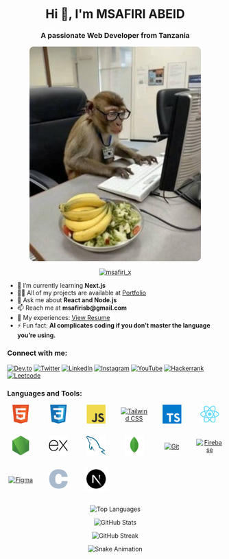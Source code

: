 <h1 align="center">Hi 👋, I'm MSAFIRI ABEID</h1>
<h3 align="center">A passionate Web Developer from Tanzania</h3>

<div align="center">
  <img src="./me.png" alt="MSAFIRI ABEID" width="400" style="border-radius: 10px;">
</div>

<p align="center">
  <a href="https://twitter.com/msafiri_x" target="_blank">
    <img src="https://img.shields.io/twitter/follow/msafiri_x?logo=twitter&style=for-the-badge" alt="msafiri_x">
  </a>
</p>

<ul>
  <li>🌱 I’m currently learning <strong>Next.js</strong></li>
  <li>👨‍💻 All of my projects are available at <a href="https://msafiri-abeid.github.io/my-portifolio/">Portfolio</a></li>
  <li>💬 Ask me about <strong>React and Node.js</strong></li>
  <li>📫 Reach me at <strong>msafirisb@gmail.com</strong></li>
  <li>📄 My experiences: <a href="https://bit.ly/42DxiMf">View Resume</a></li>
  <li>⚡ Fun fact: <strong>AI complicates coding if you don’t master the language you’re using.</strong></li>
</ul>

<h3>Connect with me:</h3>
<p>
  <a href="https://dev.to/traveller29" target="_blank"><img src="https://raw.githubusercontent.com/rahuldkjain/github-profile-readme-generator/master/src/images/icons/Social/devto.svg" alt="Dev.to" height="30" width="40"></a>
  <a href="https://twitter.com/msafiri_x" target="_blank"><img src="https://raw.githubusercontent.com/rahuldkjain/github-profile-readme-generator/master/src/images/icons/Social/twitter.svg" alt="Twitter" height="30" width="40"></a>
  <a href="https://linkedin.com/in/msafiri-abeid" target="_blank"><img src="https://raw.githubusercontent.com/rahuldkjain/github-profile-readme-generator/master/src/images/icons/Social/linked-in-alt.svg" alt="LinkedIn" height="30" width="40"></a>
  <a href="https://instagram.com/msafiri_x" target="_blank"><img src="https://raw.githubusercontent.com/rahuldkjain/github-profile-readme-generator/master/src/images/icons/Social/instagram.svg" alt="Instagram" height="30" width="40"></a>
  <a href="https://www.youtube.com/c/msafiri_x" target="_blank"><img src="https://raw.githubusercontent.com/rahuldkjain/github-profile-readme-generator/master/src/images/icons/Social/youtube.svg" alt="YouTube" height="30" width="40"></a>
  <a href="https://www.hackerrank.com/msafiri" target="_blank"><img src="https://raw.githubusercontent.com/rahuldkjain/github-profile-readme-generator/master/src/images/icons/Social/hackerrank.svg" alt="Hackerrank" height="30" width="40"></a>
  <a href="https://www.leetcode.com/msafiri-abeid" target="_blank"><img src="https://raw.githubusercontent.com/rahuldkjain/github-profile-readme-generator/master/src/images/icons/Social/leet-code.svg" alt="Leetcode" height="30" width="40"></a>
</p>

<h3>Languages and Tools:</h3>
<div align="center" style="display: grid; grid-template-columns: repeat(auto-fit, minmax(60px, 1fr)); gap: 25px; align-items: center;">
  <a href="https://developer.mozilla.org/en-US/docs/Web/HTML" target="_blank"><img src="https://raw.githubusercontent.com/devicons/devicon/master/icons/html5/html5-original.svg" alt="HTML5" width="45" height="45"></a>
  <a href="https://developer.mozilla.org/en-US/docs/Web/CSS" target="_blank"><img src="https://raw.githubusercontent.com/devicons/devicon/master/icons/css3/css3-original.svg" alt="CSS3" width="45" height="45"></a>
  <a href="https://developer.mozilla.org/en-US/docs/Web/JavaScript" target="_blank"><img src="https://raw.githubusercontent.com/devicons/devicon/master/icons/javascript/javascript-original.svg" alt="JavaScript" width="45" height="45"></a>
  <a href="https://tailwindcss.com/" target="_blank"><img src="https://www.vectorlogo.zone/logos/tailwindcss/tailwindcss-icon.svg" alt="Tailwind CSS" width="45" height="45"></a>
  <a href="https://www.typescriptlang.org/" target="_blank"><img src="https://raw.githubusercontent.com/devicons/devicon/master/icons/typescript/typescript-original.svg" alt="TypeScript" width="45" height="45"></a>
  <a href="https://reactjs.org/" target="_blank"><img src="https://raw.githubusercontent.com/devicons/devicon/master/icons/react/react-original.svg" alt="React" width="45" height="45"></a>
  <a href="https://nodejs.org/" target="_blank"><img src="https://raw.githubusercontent.com/devicons/devicon/master/icons/nodejs/nodejs-original.svg" alt="Node.js" width="45" height="45"></a>
  <a href="https://expressjs.com/" target="_blank"><img src="https://raw.githubusercontent.com/devicons/devicon/master/icons/express/express-original.svg" alt="Express.js" width="45" height="45"></a>
  <a href="https://www.mysql.com/" target="_blank"><img src="https://raw.githubusercontent.com/devicons/devicon/master/icons/mysql/mysql-original.svg" alt="MySQL" width="45" height="45"></a>
  <a href="https://www.mongodb.com/" target="_blank"><img src="https://raw.githubusercontent.com/devicons/devicon/master/icons/mongodb/mongodb-original.svg" alt="MongoDB" width="45" height="45"></a>
  <a href="https://git-scm.com/" target="_blank"><img src="https://www.vectorlogo.zone/logos/git-scm/git-scm-icon.svg" alt="Git" width="45" height="45"></a>
  <a href="https://firebase.google.com/" target="_blank"><img src="https://www.vectorlogo.zone/logos/firebase/firebase-icon.svg" alt="Firebase" width="45" height="45"></a>
  <a href="https://www.figma.com/" target="_blank"><img src="https://www.vectorlogo.zone/logos/figma/figma-icon.svg" alt="Figma" width="45" height="45"></a>
  <a href="https://www.cprogramming.com/" target="_blank"><img src="https://raw.githubusercontent.com/devicons/devicon/master/icons/c/c-original.svg" alt="C" width="45" height="45"></a>
  <a href="https://nextjs.org/" target="_blank"><img src="https://raw.githubusercontent.com/devicons/devicon/master/icons/nextjs/nextjs-original.svg" alt="Next.js" width="45" height="45" style="background-color:white; padding:5px; border-radius:5px;"></a>
</div>

<br>

<p align="center">
  <img src="https://github-readme-stats.vercel.app/api/top-langs?username=msafiri-abeid&show_icons=true&layout=compact" alt="Top Languages">
</p>

<p align="center">
  <img src="https://github-readme-stats.vercel.app/api?username=msafiri-abeid&show_icons=true" alt="GitHub Stats">
</p>

<p align="center">
  <img src="https://github-readme-streak-stats.herokuapp.com/?user=msafiri-abeid" alt="GitHub Streak">
</p>

<p align="center">
  <img src="https://raw.githubusercontent.com/msafiri-abeid/msafiri-abeid/output/snake.svg" alt="Snake Animation">
</p>
